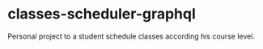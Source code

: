 # classes-scheduler-graphql
Personal project to a student schedule classes according his course level.
